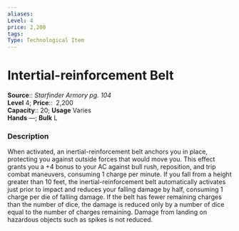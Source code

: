 ```yaml
---
aliases: 
Level: 4
price: 2,200
tags: 
Type: Technological Item
---
```


# Intertial-reinforcement Belt

**Source**:: _Starfinder Armory pg. 104_  
**Level** 4;
**Price**::  2,200  
**Capacity**:: 20; **Usage** Varies  
**Hands** —; **Bulk** L

### Description

When activated, an inertial-reinforcement belt anchors you in place, protecting you against outside forces that would move you. This effect grants you a +4 bonus to your AC against bull rush, reposition, and trip combat maneuvers, consuming 1 charge per minute. If you fall from a height greater than 10 feet, the inertial-reinforcement belt automatically activates just prior to impact and reduces your falling damage by half, consuming 1 charge per die of falling damage. If the belt has fewer remaining charges than the number of dice, the damage is reduced only by a number of dice equal to the number of charges remaining. Damage from landing on hazardous objects such as spikes is not reduced.
